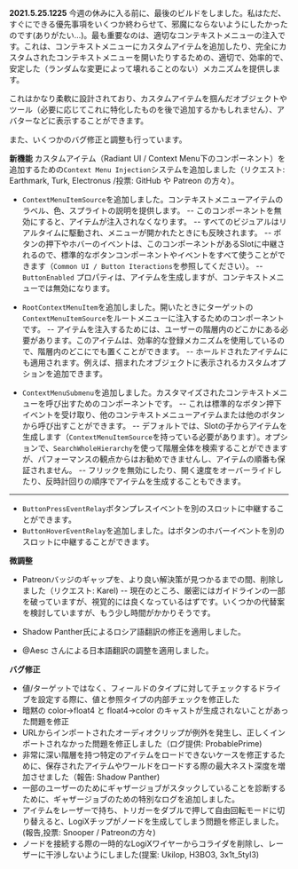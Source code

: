**2021.5.25.1225**
今週の休みに入る前に、最後のビルドをしました。私はただ、すぐにできる優先事項をいくつか終わらせて、邪魔にならないようにしたかったのです(ありがたい…)。最も重要なのは、適切なコンテキストメニューの注入です。これは、コンテキストメニューにカスタムアイテムを追加したり、完全にカスタムされたコンテキストメニューを開いたりするための、適切で、効率的で、安定した（ランダムな変更によって壊れることのない）メカニズムを提供します。

これはかなり柔軟に設計されており、カスタムアイテムを掴んだオブジェクトやツール（必要に応じてこれに特化したものを後で追加するかもしれません）、アバターなどに表示することができます。

また、いくつかのバグ修正と調整も行っています。

**新機能**
カスタムアイテム（Radiant UI / Context Menu下のコンポーネント）を追加するための`Context Menu Injection`システムを追加しました（リクエスト: Earthmark, Turk, Electronus /投票: GitHub や Patreon の方々）。

- `ContextMenuItemSource`を追加しました。コンテキストメニューアイテムのラベル、色、スプライトの説明を提供します。
-- このコンポーネントを無効にすると、アイテムが注入されなくなります。
-- すべてのビジュアルはリアルタイムに駆動され、メニューが開かれたときにも反映されます。
-- ボタンの押下やホバーのイベントは、このコンポーネントがあるSlotに中継されるので、標準的なボタンコンポーネントやイベントをすべて使うことができます（`Common UI / Button Iteractions`を参照してください）。
-- `ButtonEnabled` プロパティは、アイテムを生成しますが、コンテキストメニューでは無効になります。

- `RootContextMenuItem`を追加しました。開いたときにターゲットの`ContextMenuItemSource`をルートメニューに注入するためのコンポーネントです。
-- アイテムを注入するためには、ユーザーの階層内のどこかにある必要があります。このアイテムは、効率的な登録メカニズムを使用しているので、階層内のどこにでも置くことができます。
-- ホールドされたアイテムにも適用されます。例えば、掴まれたオブジェクトに表示されるカスタムオプションを追加できます。
- `ContextMenuSubmenu`を追加しました。カスタマイズされたコンテキストメニューを呼び出すためのコンポーネントです。
-- これは標準的なボタン押下イベントを受け取り、他のコンテキストメニューアイテムまたは他のボタンから呼び出すことができます。
-- デフォルトでは、Slotの子からアイテムを生成します（`ContextMenuItemSource`を持っている必要があります）。オプションで、`SearchWholeHierarchy`を使って階層全体を検索することができますが、パフォーマンスの観点からはお勧めできませんし、アイテムの順番も保証されません。
-- フリックを無効にしたり、開く速度をオーバーライドしたり、反時計回りの順序でアイテムを生成することもできます。

--------------------

- `ButtonPressEventRelay`ボタンプレスイベントを別のスロットに中継することができます。
- `ButtonHoverEventRelay`を追加しました。はボタンのホバーイベントを別のスロットに中継することができます。

**微調整**
- Patreonバッジのギャップを、より良い解決策が見つかるまでの間、削除しました（リクエスト: Karel)
-- 現在のところ、厳密にはガイドラインの一部を破っていますが、視覚的には良くなっているはずです。いくつかの代替案を検討していますが、もう少し時間がかかりそうです。

- Shadow Panther氏によるロシア語翻訳の修正を適用しました。
- @Aesc さんによる日本語翻訳の調整を適用しました。

**バグ修正**
- 値/ターゲットではなく、フィールドのタイプに対してチェックするドライブを設定する際に、値と参照タイプの内部チェックを修正した
- 暗黙の color->float4 と float4->color のキャストが生成されないことがあった問題を修正
- URLからインポートされたオーディオクリップが例外を発生し、正しくインポートされなかった問題を修正しました（ログ提供: ProbablePrime)
- 非常に深い階層を持つ特定のアイテムをロードできないケースを修正するために、保存されたアイテムやワールドをロードする際の最大ネスト深度を増加させました（報告: Shadow Panther)
- 一部のユーザーのためにギャザージョブがスタックしていることを診断するために、ギャザージョブのための特別なログを追加しました。
- アイテムをレーザーで持ち、トリガーをダブルで押して自由回転モードに切り替えると、LogiXチップがノードを生成してしまう問題を修正しました。 (報告,投票: Snooper / Patreonの方々)
- ノードを接続する際の一時的なLogiXワイヤーからコライダを削除し、レーザーに干渉しないようにしました(提案: Ukilop, H3BO3, 3x1t_5tyl3)